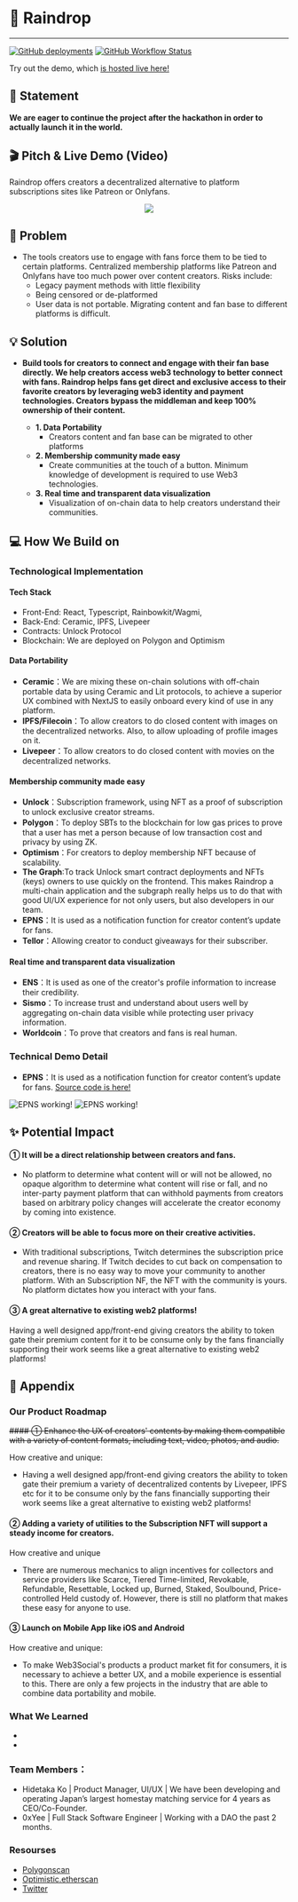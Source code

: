 # 🤝 **Raindrop**

---

[![GitHub deployments](https://img.shields.io/github/deployments/Hackerthonweb3/Web3_Patreon/production?label=deployment&logo=vercel&style=flat-square&color=00a550&logoColor=00a550)](https://w3p.vercel.app)
[![GitHub Workflow Status](https://img.shields.io/github/workflow/status/Hackerthonweb3/Web3_Patreon/Build%20Pipeline?logo=github&style=flat-square&color=00a550&logoColor=00a550)](https://github.com/Hackerthonweb3/Web3_Patreon/actions/workflows/pipeline.yml)

Try out the demo, which [is hosted live here!](https://raindrop-gold.vercel.app/)

## 🚀 **Statement**

**We are eager to continue the project after the hackathon in order to actually launch it in the world.**


## 🎬 **Pitch & Live Demo (Video)**

Raindrop offers creators a decentralized alternative to platform subscriptions sites like Patreon or Onlyfans. 

<p align='center'>
    <a href='https://www.youtube.com/embed/MgAR8_WMgeE'>
        <img src="https://www.youtube.com/watch?v=NflOaU6Kgss">
    </a>
</p>

## 💬 **Problem**

-   The tools creators use to engage with fans force them to be tied to certain platforms. Centralized membership platforms like Patreon and Onlyfans have too much power over content creators. Risks include:
    -   Legacy payment methods with little flexibility
    -   Being censored or de-platformed
    -   User data is not portable. Migrating content and fan base to different platforms is difficult.

## 💡 **Solution**

-   **Build tools for creators to connect and engage with their fan base directly. We help creators access web3 technology to better connect with fans. Raindrop helps fans get direct and exclusive access to their favorite creators by leveraging web3 identity and payment technologies. Creators bypass the middleman and keep 100% ownership of their content.**

    -   **1. Data Portability**
        -   Creators content and fan base can be migrated to other platforms
    -   **2. Membership community made easy**
        -   Create communities at the touch of a button. Minimum knowledge of development is required to use Web3 technologies.
    -   **3. Real time and transparent data visualization**
        -   Visualization of on-chain data to help creators understand their communities.

## 💻 **How We Build on**

### Technological Implementation

#### Tech Stack

-   Front-End: React, Typescript, Rainbowkit/Wagmi, 
-   Back-End: Ceramic, IPFS, Livepeer
-   Contracts: Unlock Protocol
-   Blockchain: We are deployed on Polygon and Optimism


#### Data Portability

-   **Ceramic**：We are mixing these on-chain solutions with off-chain portable data by using Ceramic and Lit protocols, to achieve a superior UX combined with NextJS to easily onboard every kind of use in any platform.
-   **IPFS/Filecoin**：To allow creators to do closed content with images on the decentralized networks. Also, to allow uploading of profile images on it.
-   **Livepeer**：To allow creators to do closed content with movies on the decentralized networks.  

#### Membership community made easy

-   **Unlock**：Subscription framework, using NFT as a proof of subscription to unlock exclusive creator streams.
-   **Polygon**：To deploy SBTs to the blockchain for low gas prices to prove that a user has met a person because of low transaction cost and privacy by using ZK.
-   **Optimism**：For creators to deploy membership NFT because of scalability.
-   **The Graph**:To track Unlock smart contract deployments and NFTs (keys) owners to use quickly on the frontend. This makes Raindrop a multi-chain application and the subgraph really helps us to do that with good UI/UX experience for not only users, but also developers in our team.
-   **EPNS**：It is used as a notification function for creator content’s update for fans.
-   **Tellor**：Allowing creator to conduct giveaways for their subscriber. 


#### Real time and transparent data visualization

-   **ENS**：It is used as one of the creator's profile information to increase their credibility.
-   **Sismo**：To increase trust and understand about users well by aggregating on-chain data visible while protecting user privacy information.
-   **Worldcoin**：To prove that creators and fans is real human.

### Technical Demo Detail

-   **EPNS**：It is used as a notification function for creator content’s update for fans. [Source code is here!](https://github.com/Hackerthonweb3/Raindrop/commit/02f1b7f669fccc634b45c7a9f2c0197780e326f9)

<img src="https://cf-templates-abh8ozzw2ksd-ap-northeast-1.s3.ap-northeast-1.amazonaws.com/Screenshot_20220924-105307_One+UI+Home.jpg" alt="EPNS working!">
<img src="https://cf-templates-abh8ozzw2ksd-ap-northeast-1.s3.ap-northeast-1.amazonaws.com/Screenshot_20220924-105848_EPNS+Staging.jpg" alt="EPNS working!">




## ✨ **Potential Impact**

#### ① It will be a direct relationship between creators and fans.

-   No platform to determine what content will or will not be allowed, no opaque algorithm to determine what content will rise or fall, and no inter-party payment platform that can withhold payments from creators based on arbitrary policy changes will accelerate the creator economy by coming into existence.

#### ② Creators will be able to focus more on their creative activities.

-   With traditional subscriptions, Twitch determines the subscription price and revenue sharing. If Twitch decides to cut back on compensation to creators, there is no easy way to move your community to another platform. With an Subscription NF, the NFT with the community is yours. No platform dictates how you interact with your fans.

#### ③ A great alternative to existing web2 platforms!

Having a well designed app/front-end giving creators the ability to token gate their premium content for it to be consume only by the fans financially supporting their work seems like a great alternative to existing web2 platforms!


## 📓 **Appendix**

### Our Product Roadmap

~~#### ① Enhance the UX of creators' contents by making them compatible with a variety of content formats, including text, video, photos, and audio.~~

How creative and unique:

-   Having a well designed app/front-end giving creators the ability to token gate their premium a variety of decentralized contents by Livepeer, IPFS etc for it to be consume only by the fans financially supporting their work seems like a great alternative to existing web2 platforms!

#### ② Adding a variety of utilities to the Subscription NFT will support a steady income for creators.

How creative and unique

-   There are numerous mechanics to align incentives for collectors and service providers like Scarce, Tiered Time-limited, Revokable, Refundable, Resettable, Locked up, Burned, Staked, Soulbound, Price-controlled Held custody of. However, there is still no platform that makes these easy for anyone to use.

#### ③ Launch on Mobile App like iOS and Android

How creative and unique:

-   To make Web3Social's products a product market fit for consumers, it is necessary to achieve a better UX, and a mobile experience is essential to this. There are only a few projects in the industry that are able to combine data portability and mobile.

### What We Learned

-   
-   

### Team Members：

-   Hidetaka Ko | Product Manager, UI/UX | We have been developing and operating Japan’s largest homestay matching service for 4 years as CEO/Co-Founder.
-   0xYee | Full Stack Software Engineer | Working with a DAO the past 2 months.


### Resourses

-   [Polygonscan](https://polygonscan.com/address/0xE20f77345b037b4AaFacE1C0A541E7F2Eeee9986#code)
-   [Optimistic.etherscan](https://optimistic.etherscan.io/address/0x38D1672F444cb2ecf579C6aeE4F594d8d523e4d6#code)
-   [Twitter](https://twitter.com/raindropcreator)
